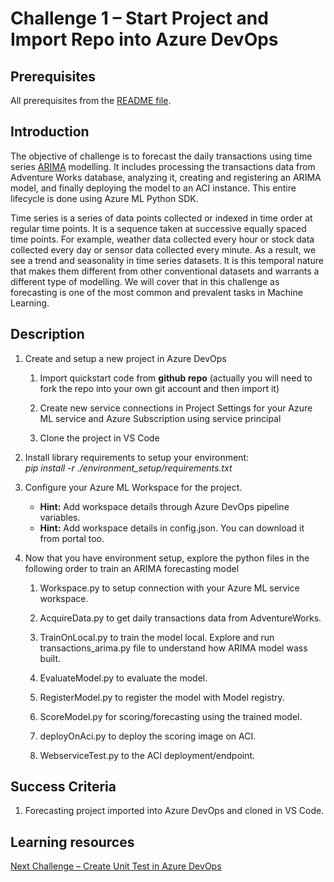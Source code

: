 # Challenge 1 – Start Project and Import Repo into Azure DevOps 

## Prerequisites

All prerequisites from the [README file](../README.md).

## Introduction

The objective of challenge is to forecast the daily transactions using time
series
[ARIMA](https://en.wikipedia.org/wiki/Autoregressive_integrated_moving_average)
modelling. It includes processing the transactions data from Adventure Works
database, analyzing it, creating and registering an ARIMA model, and finally
deploying the model to an ACI instance. This entire lifecycle is done using
Azure ML Python SDK.

Time series is a series of data points collected or indexed in time order at
regular time points. It is a sequence taken at successive equally spaced time
points. For example, weather data collected every hour or stock data collected
every day or sensor data collected every minute. As a result, we see a trend and
seasonality in time series datasets. It is this temporal nature that makes them
different from other conventional datasets and warrants a different type of
modelling. We will cover that in this challenge as forecasting is one of the
most common and prevalent tasks in Machine Learning.

## Description

1.  Create and setup a new project in Azure DevOps

    1.  Import quickstart code from **github repo** (actually you will need to
        fork the repo into your own git account and then import it)

    2.  Create new service connections in Project Settings for your Azure ML service and Azure Subscription using service
        principal
      
    3.  Clone the project in VS Code

2.  Install library requirements to setup your environment:  
    *pip install -r ./environment_setup/requirements.txt*

3.  Configure your Azure ML Workspace for the project. 
    - **Hint:** Add workspace details through Azure DevOps pipeline variables.
    - **Hint:** Add workspace details in config.json. You can download it from portal too.

4.  Now that you have environment setup, explore the python files in the
    following order to train an ARIMA forecasting model

    1.  Workspace.py to setup connection with your Azure ML service workspace.

    2.  AcquireData.py to get daily transactions data from AdventureWorks.

    3.  TrainOnLocal.py to train the model local. Explore and run
        transactions_arima.py file to understand how ARIMA model wass built.

    4.  EvaluateModel.py to evaluate the model.

    5.  RegisterModel.py to register the model with Model registry.

    6.  ScoreModel.py for scoring/forecasting using the trained model.

    7.  deployOnAci.py to deploy the scoring image on ACI.

    8.  WebserviceTest.py to the ACI deployment/endpoint.
    
## Success Criteria

1.  Forecasting project imported into Azure DevOps and cloned in VS Code.

## Learning resources

[Next Challenge – Create Unit Test in Azure DevOps](02-UnitTesting.md)
